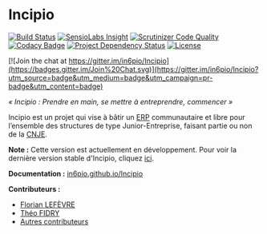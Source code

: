# Incipio

[![Build Status](https://img.shields.io/travis/CDJE/Incipio.svg?branch=master&style=flat-square)](https://travis-ci.org/in6pio/Incipio?branch=master)
[![SensioLabs Insight](https://img.shields.io/sensiolabs/i/4720058c-4915-465c-8039-0bfd5fe5bf63.svg?style=flat-square)](https://insight.sensiolabs.com/projects/4720058c-4915-465c-8039-0bfd5fe5bf63)
[![Scrutinizer Code Quality](https://img.shields.io/scrutinizer/g/in6pio/Incipio/master.svg?style=flat-square)](https://scrutinizer-ci.com/g/in6pio/Incipio/?branch=master)
[![Codacy Badge](https://img.shields.io/codacy/f7fcdb21eaef491bac3485e52e10894b.svg?style=flat-square)](https://www.codacy.com/app/theofidry/Incipio)
[![Project Dependency Status](https://www.versioneye.com/user/projects/558a9292306662001d0003a4/badge.svg?style=flat)](https://www.versioneye.com/user/projects/558a9292306662001d0003a4)
[![License](https://img.shields.io/badge/Licence-GNU%20AGPL-red.svg?style=flat-square)](LICENSE)

[![Join the chat at https://gitter.im/in6pio/Incipio](https://badges.gitter.im/Join%20Chat.svg)](https://gitter.im/in6pio/Incipio?utm_source=badge&utm_medium=badge&utm_campaign=pr-badge&utm_content=badge)

*« Incipio : Prendre en main, se mettre à entreprendre, commencer »*

Incipio est un projet qui vise à bâtir un [ERP](http://fr.wikipedia.org/wiki/Progiciel_de_gestion_int%C3%A9gr%C3%A9) communautaire et libre pour l’ensemble des structures de type Junior-Entreprise, faisant partie ou non de la [CNJE](http://www.junior-entreprises.com/).

**Note :** Cette version est actuellement en développement. Pour voir la dernière version stable d'Incipio, cliquez [ici](https://github.com/in6pio/Incipio/tree/1.X).

**Documentation :** [in6pio.github.io/Incipio](https://in6pio.github.io/Incipio)

**Contributeurs :**

* [Florian LEFÈVRE](https://github.com/flef)
* [Théo FIDRY](https://github.com/theofidry)
* [Autres contributeurs](https://github.com/in6pio/Incipio/graphs/contributors)
